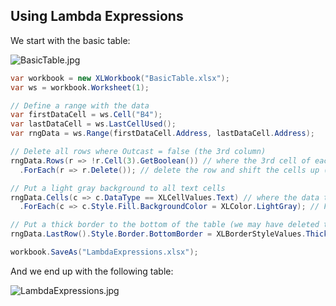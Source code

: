 ## Using Lambda Expressions

We start with the basic table:  

![BasicTable.jpg](http://download-codeplex.sec.s-msft.com/Download?ProjectName=closedxml&DownloadId=162281 "BasicTable.jpg")  

```c#
var workbook = new XLWorkbook("BasicTable.xlsx");
var ws = workbook.Worksheet(1);

// Define a range with the data
var firstDataCell = ws.Cell("B4");
var lastDataCell = ws.LastCellUsed();
var rngData = ws.Range(firstDataCell.Address, lastDataCell.Address);

// Delete all rows where Outcast = false (the 3rd column)
rngData.Rows(r => !r.Cell(3).GetBoolean()) // where the 3rd cell of each row is false
  .ForEach(r => r.Delete()); // delete the row and shift the cells up (the default for rows in a range)

// Put a light gray background to all text cells
rngData.Cells(c => c.DataType == XLCellValues.Text) // where the data type is Text
  .ForEach(c => c.Style.Fill.BackgroundColor = XLColor.LightGray); // Fill with a light gray

// Put a thick border to the bottom of the table (we may have deleted the bottom cells with the border)
rngData.LastRow().Style.Border.BottomBorder = XLBorderStyleValues.Thick;

workbook.SaveAs("LambdaExpressions.xlsx");
```

And we end up with the following table:  

![LambdaExpressions.jpg](http://download-codeplex.sec.s-msft.com/Download?ProjectName=closedxml&DownloadId=162282 "LambdaExpressions.jpg")